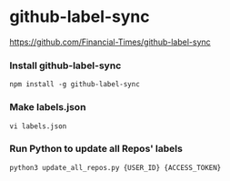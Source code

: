# github-label-sync
https://github.com/Financial-Times/github-label-sync

### Install github-label-sync
```
npm install -g github-label-sync
```
### Make labels.json
```
vi labels.json
```
### Run Python to update all Repos' labels
```bash
python3 update_all_repos.py {USER_ID} {ACCESS_TOKEN}
```
